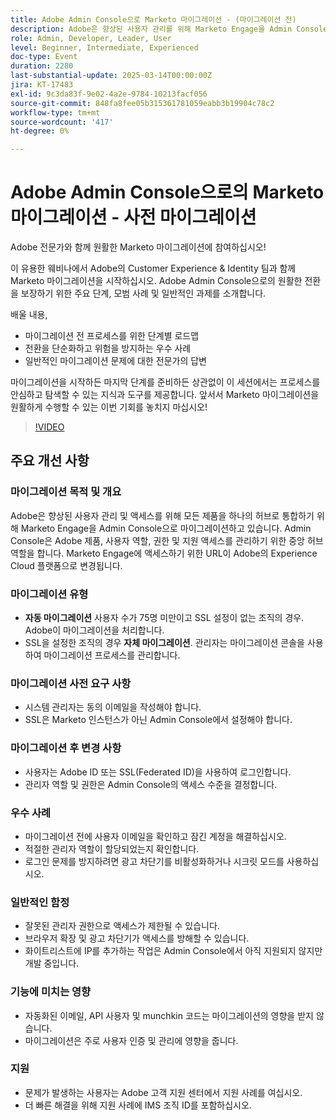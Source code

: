 ```yaml
---
title: Adobe Admin Console으로 Marketo 마이그레이션 - (마이그레이션 전)
description: Adobe은 향상된 사용자 관리를 위해 Marketo Engage을 Admin Console으로 마이그레이션하고 있습니다. 자동 및 자가 마이그레이션 유형, 사전 요구 사항, 마이그레이션 후 변경 사항, 모범 사례, 일반적인 위험 요소 및 지원에 대해 알아봅니다. Adobe의 Experience League 웹 사이트에서 세션 녹화에 액세스합니다.
role: Admin, Developer, Leader, User
level: Beginner, Intermediate, Experienced
doc-type: Event
duration: 2280
last-substantial-update: 2025-03-14T00:00:00Z
jira: KT-17483
exl-id: 9c3da83f-9e02-4a2e-9784-10213facf056
source-git-commit: 848fa8fee05b315361781059eabb3b19904c78c2
workflow-type: tm+mt
source-wordcount: '417'
ht-degree: 0%

---
```


# Adobe Admin Console으로의 Marketo 마이그레이션 - 사전 마이그레이션

Adobe 전문가와 함께 원활한 Marketo 마이그레이션에 참여하십시오!

이 유용한 웨비나에서 Adobe의 Customer Experience &amp; Identity 팀과 함께 Marketo 마이그레이션을 시작하십시오. Adobe Admin Console으로의 원활한 전환을 보장하기 위한 주요 단계, 모범 사례 및 일반적인 과제를 소개합니다.

배울 내용,

* 마이그레이션 전 프로세스를 위한 단계별 로드맵
* 전환을 단순화하고 위험을 방지하는 우수 사례
* 일반적인 마이그레이션 문제에 대한 전문가의 답변

마이그레이션을 시작하든 마지막 단계를 준비하든 상관없이 이 세션에서는 프로세스를 안심하고 탐색할 수 있는 지식과 도구를 제공합니다. 앞서서 Marketo 마이그레이션을 원활하게 수행할 수 있는 이번 기회를 놓치지 마십시오!

>[!VIDEO](https://video.tv.adobe.com/v/3449712/?learn=on&enablevpops)

## 주요 개선 사항

### 마이그레이션 목적 및 개요

Adobe은 향상된 사용자 관리 및 액세스를 위해 모든 제품을 하나의 허브로 통합하기 위해 Marketo Engage을 Admin Console으로 마이그레이션하고 있습니다.  Admin Console은 Adobe 제품, 사용자 역할, 권한 및 지원 액세스를 관리하기 위한 중앙 허브 역할을 합니다. Marketo Engage에 액세스하기 위한 URL이 Adobe의 Experience Cloud 플랫폼으로 변경됩니다.

### 마이그레이션 유형

* **자동 마이그레이션** 사용자 수가 75명 미만이고 SSL 설정이 없는 조직의 경우. Adobe이 마이그레이션을 처리합니다.
* SSL을 설정한 조직의 경우 **자체 마이그레이션**. 관리자는 마이그레이션 콘솔을 사용하여 마이그레이션 프로세스를 관리합니다.

### 마이그레이션 사전 요구 사항

* 시스템 관리자는 동의 이메일을 작성해야 합니다.
* SSL은 Marketo 인스턴스가 아닌 Admin Console에서 설정해야 합니다.

### 마이그레이션 후 변경 사항

* 사용자는 Adobe ID 또는 SSL(Federated ID)을 사용하여 로그인합니다.
* 관리자 역할 및 권한은 Admin Console의 액세스 수준을 결정합니다.

### 우수 사례

* 마이그레이션 전에 사용자 이메일을 확인하고 잠긴 계정을 해결하십시오.
* 적절한 관리자 역할이 할당되었는지 확인합니다.
* 로그인 문제를 방지하려면 광고 차단기를 비활성화하거나 시크릿 모드를 사용하십시오.

### 일반적인 함정

* 잘못된 관리자 권한으로 액세스가 제한될 수 있습니다.
* 브라우저 확장 및 광고 차단기가 액세스를 방해할 수 있습니다.
* 화이트리스트에 IP를 추가하는 작업은 Admin Console에서 아직 지원되지 않지만 개발 중입니다.

### 기능에 미치는 영향

* 자동화된 이메일, API 사용자 및 munchkin 코드는 마이그레이션의 영향을 받지 않습니다.
* 마이그레이션은 주로 사용자 인증 및 관리에 영향을 줍니다.

### 지원

* 문제가 발생하는 사용자는 Adobe 고객 지원 센터에서 지원 사례를 여십시오.
* 더 빠른 해결을 위해 지원 사례에 IMS 조직 ID를 포함하십시오.
